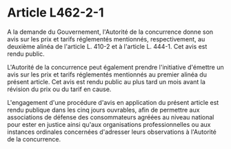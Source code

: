 # Article L462-2-1

A la demande du Gouvernement, l'Autorité de la concurrence donne son avis sur les prix et tarifs réglementés mentionnés, respectivement, au deuxième alinéa de l'article L. 410-2 et à l'article L. 444-1. Cet avis est rendu public.

L'Autorité de la concurrence peut également prendre l'initiative d'émettre un avis sur les prix et tarifs réglementés mentionnés au premier alinéa du présent article. Cet avis est rendu public au plus tard un mois avant la révision du prix ou du tarif en cause.

L'engagement d'une procédure d'avis en application du présent article est rendu publique dans les cinq jours ouvrables, afin de permettre aux associations de défense des consommateurs agréées au niveau national pour ester en justice ainsi qu'aux organisations professionnelles ou aux instances ordinales concernées d'adresser leurs observations à l'Autorité de la concurrence.
